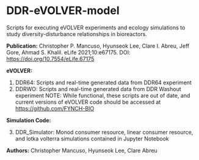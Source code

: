# DDR-eVOLVER-model
Scripts for executing eVOLVER experiments and ecology simulations to study diversity-disturbance relationships in bioreactors.

**Publication:**
 Christopher P. Mancuso, Hyunseok Lee, Clare I. Abreu,  Jeff Gore,  Ahmad S. Khalil.  eLife 2021;10:e67175. DOI: https://doi.org/10.7554/eLife.67175


**eVOLVER:**
1) DDR64: Scripts and real-time generated data from DDR64 experiment
2) DDRWO: Scripts and real-time generated data from DDR Washout experiment
NOTE: While functional, these scripts are out of date, and current versions of eVOLVER code should be accessed at https://github.com/FYNCH-BIO

**Simulation Code:**

3) DDR_Simulator: Monod consumer resource, linear consumer resource, and lotka volterra simulations contained in Jupyter Notebook

**Authors:** Christopher Mancuso, Hyunseok Lee, Clare Abreu

